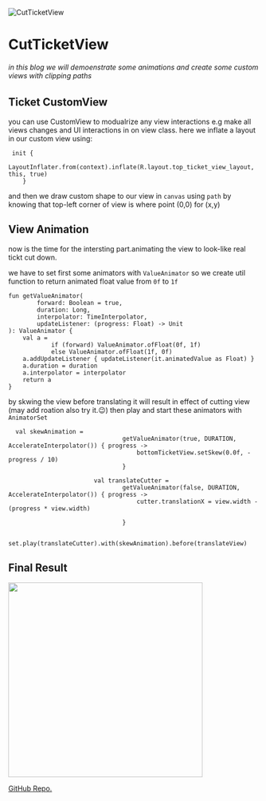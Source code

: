 ![CutTicketView](https://www.superiorwallpapers.com/download/airplane-wing-in-the-sky-wonderful-landscape-1920x1200.jpg)

# CutTicketView

###### *in this blog we will demoenstrate some animations and create some custom views with clipping paths*

Ticket CustomView
------

you can use CustomView to modualrize any view interactions e.g make all views changes and UI interactions in on view class.
here we inflate a layout in our custom view using:
```
 init {
        LayoutInflater.from(context).inflate(R.layout.top_ticket_view_layout, this, true)
    }
```     
and then we draw custom shape to our view in ```canvas``` using ```path``` by knowing that top-left corner of view is where point (0,0)
for (x,y)
 
View Animation
------
now is the time for the intersting part.animating the view to look-like real tickt cut down.

we have to set first some animators with ```ValueAnimator``` so we create util function to return animated float value from ```0f``` to ```1f```
 
```
fun getValueAnimator(
        forward: Boolean = true,
        duration: Long,
        interpolator: TimeInterpolator,
        updateListener: (progress: Float) -> Unit
): ValueAnimator {
    val a =
            if (forward) ValueAnimator.ofFloat(0f, 1f)
            else ValueAnimator.ofFloat(1f, 0f)
    a.addUpdateListener { updateListener(it.animatedValue as Float) }
    a.duration = duration
    a.interpolator = interpolator
    return a
}
```

by skwing the view before translating it will result in effect of cutting view (may add roation also try it.😉)
then play and start these animators with ```AnimatorSet```

```
  val skewAnimation =
                                getValueAnimator(true, DURATION, AccelerateInterpolator()) { progress ->
                                    bottomTicketView.setSkew(0.0f, -progress / 10)
                                }

                        val translateCutter =
                                getValueAnimator(false, DURATION, AccelerateInterpolator()) { progress ->
                                    cutter.translationX = view.width - (progress * view.width)

                                }

                        set.play(translateCutter).with(skewAnimation).before(translateView)
```

Final Result
------
<img src="https://github.com/abualgait/CutTicketView/blob/master/device-2020-03-27-221226.png" height="390" >

[GitHub Repo.](https://github.com/abualgait/CutTicketView)


 
 

